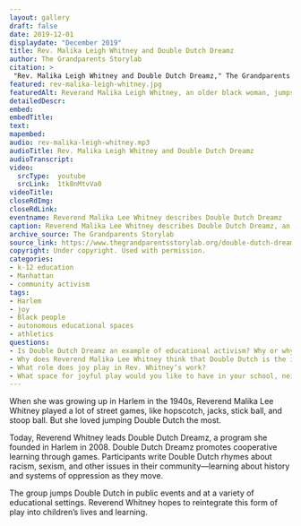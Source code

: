 ```yaml
--- 
layout: gallery
draft: false
date: 2019-12-01
displaydate: "December 2019"
title: Rev. Malika Leigh Whitney and Double Dutch Dreamz
author: The Grandparents Storylab
citation: >
 "Rev. Malika Leigh Whitney and Double Dutch Dreamz," The Grandparents Storylab, in New York City Civil Rights History Project, Accessed: [Month Day, Year], https://nyccivilrightshistory.org/gallery/rev-malika-leigh-whitney.
featured: rev-malika-leigh-whitney.jpg
featuredAlt: Reverand Malika Leigh Whitney, an older black woman, jumps rope with two women swinging two ropes.
detailedDescr: 
embed: 
embedTitle: 
text: 
mapembed: 
audio: rev-malika-leigh-whitney.mp3
audioTitle: Rev. Malika Leigh Whitney and Double Dutch Dreamz
audioTranscript: 
video:	
  srcType:	youtube
  srcLink:	1tk8nMtvVa0
videoTitle: 
closeRdImg: 
closeRdLink: 
eventname: Reverend Malika Lee Whitney describes Double Dutch Dreamz
caption: Reverend Malika Lee Whitney describes Double Dutch Dreamz, an intergenerational space for play and learning.
archive_source: The Grandparents Storylab
source_link: https://www.thegrandparentsstorylab.org/double-dutch-dreamz
copyright: Under copyright. Used with permission.
categories: 
- k-12 education
- Manhattan
- community activism
tags: 
- Harlem
- joy
- Black people
- autonomous educational spaces
- athletics
questions: 
- Is Double Dutch Dreamz an example of educational activism? Why or why not? 
- Why does Reverend Malika Lee Whitney think that Double Dutch is the ideal method for teaching youth about social justice?
- What role does joy play in Rev. Whitney’s work?
- What space for joyful play would you like to have in your school, neighborhood, or community?
--- 
```


When she was growing up in Harlem in the 1940s, Reverend Malika Lee Whitney played a lot of street games, like hopscotch, jacks, stick ball, and stoop ball. But she loved jumping Double Dutch the most.

Today, Reverend Whitney leads Double Dutch Dreamz, a program she founded in Harlem in 2008. Double Dutch Dreamz promotes cooperative learning through games. Participants write Double Dutch rhymes about racism, sexism, and other issues in their community—learning about history and systems of oppression as they move.

The group jumps Double Dutch in public events and at a variety of educational settings. Reverend Whitney hopes to reintegrate this form of play into children’s lives and learning.
